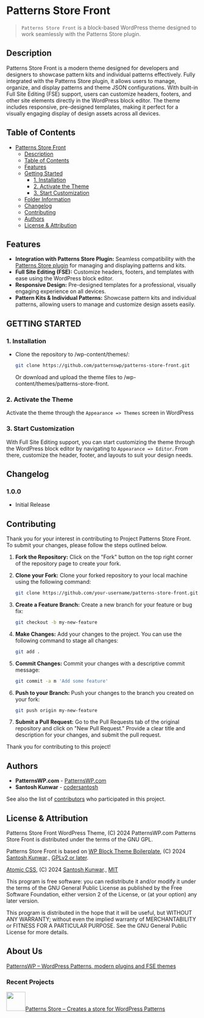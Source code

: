 # Patterns Store Front

> `Patterns Store Front` is a block-based WordPress theme designed to work seamlessly with the Patterns Store plugin.

## Description

Patterns Store Front is a modern theme designed for developers and designers to showcase pattern kits and individual patterns effectively. Fully integrated with the Patterns Store plugin, it allows users to manage, organize, and display patterns and theme JSON configurations. With built-in Full Site Editing (FSE) support, users can customize headers, footers, and other site elements directly in the WordPress block editor. The theme includes responsive, pre-designed templates, making it perfect for a visually engaging display of design assets across all devices.

## Table of Contents

- [Patterns Store Front](#patterns-store-front)
  - [Description](#description)
  - [Table of Contents](#table-of-contents)
  - [Features](#features)
  - [Getting Started](#getting-started)
    - [1. Installation](#1-installation)
    - [2. Activate the Theme](#2-activate-the-theme)
    - [3. Start Customization](#3-start-customization)
  - [Folder Information](#folder-information)
  - [Changelog](#changelog)
  - [Contributing](#contributing)
  - [Authors](#authors)
  - [License & Attribution](#license--attribution)

## Features

- **Integration with Patterns Store Plugin:** Seamless compatibility with the [Patterns Store plugin](https://wordpress.org/plugins/patterns-store/) for managing and displaying patterns and kits.
- **Full Site Editing (FSE):** Customize headers, footers, and templates with ease using the WordPress block editor.
- **Responsive Design:** Pre-designed templates for a professional, visually engaging experience on all devices.
- **Pattern Kits & Individual Patterns:** Showcase pattern kits and individual patterns, allowing users to manage and customize design assets easily.

## GETTING STARTED

### 1. Installation

- Clone the repository to /wp-content/themes/:

  ```sh
  git clone https://github.com/patternswp/patterns-store-front.git
  ```

  Or download and upload the theme files to /wp-content/themes/patterns-store-front.

### 2. Activate the Theme

Activate the theme through the `Appearance => Themes` screen in WordPress

### 3. Start Customization

With Full Site Editing support, you can start customizing the theme through the WordPress block editor by navigating to `Appearance => Editor`. From there, customize the header, footer, and layouts to suit your design needs.

## Changelog

### 1.0.0

- Initial Release

## Contributing

Thank you for your interest in contributing to Project Patterns Store Front. To submit your changes, please follow the steps outlined below.

1. **Fork the Repository:** Click on the "Fork" button on the top right corner of the repository page to create your fork.

2. **Clone your Fork:** Clone your forked repository to your local machine using the following command:

   ```sh
   git clone https://github.com/your-username/patterns-store-front.git
   ```

3. **Create a Feature Branch:** Create a new branch for your feature or bug fix:

   ```sh
   git checkout -b my-new-feature
   ```

4. **Make Changes:** Add your changes to the project. You can use the following command to stage all changes:

   ```sh
   git add .
   ```

5. **Commit Changes:** Commit your changes with a descriptive commit message:

   ```sh
   git commit -a m 'Add some feature'
   ```

6. **Push to your Branch:** Push your changes to the branch you created on your fork:

   ```sh
   git push origin my-new-feature
   ```

7. **Submit a Pull Request:** Go to the Pull Requests tab of the original repository and click on "New Pull Request." Provide a clear title and description for your changes, and submit the pull request.

Thank you for contributing to this project!

## Authors

- **PatternsWP.com** - [PatternsWP.com](https://patternswp.com/)
- **Santosh Kunwar** - [codersantosh](https://twitter.com/codersantosh)

See also the list of [contributors](https://patternswp.com//patterns-store-front/graphs/contributors) who participated in this project.

## License & Attribution

Patterns Store Front WordPress Theme, (C) 2024 PatternsWP.com
Patterns Store Front is distributed under the terms of the GNU GPL.

Patterns Store Front is based on [WP Block Theme Boilerplate](https://patternswp.com//wp-block-theme-boilerplate), (C) 2024 [Santosh Kunwar](https://twitter.com/codersantosh)., [GPLv2 or later](https://www.gnu.org/licenses/gpl-2.0.html).

[Atomic CSS](https://patternswp.com//atomic-css), (C) 2024 [Santosh Kunwar](https://twitter.com/codersantosh)., [MIT](https://opensource.org/licenses/MIT)

This program is free software: you can redistribute it and/or modify
it under the terms of the GNU General Public License as published by
the Free Software Foundation, either version 2 of the License, or
(at your option) any later version.

This program is distributed in the hope that it will be useful,
but WITHOUT ANY WARRANTY; without even the implied warranty of
MERCHANTABILITY or FITNESS FOR A PARTICULAR PURPOSE. See the
GNU General Public License for more details.

## About Us

[PatternsWP – WordPress Patterns, modern plugins and FSE themes](https://patternswp.com/)

### Recent Projects

<a href="https://wordpress.org/plugins/patterns-store/" target="_blank"><img src="https://ps.w.org/patterns-store/assets/icon.svg" width="50" height="50" />Patterns Store – Creates a store for WordPress Patterns</a>
